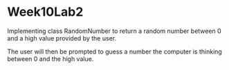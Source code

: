 # Week10Lab2

Implementing class RandomNumber to return a random number between 0 and a high value provided by the user.

The user will then be prompted to guess a number the computer is thinking between 0 and the high value.
